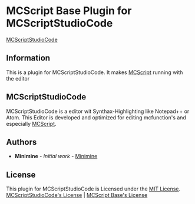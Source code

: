 # MCScript Base Plugin for MCScriptStudioCode
[MCScriptStudioCode](https://github.com/miniminelp/mcscriptStudioCode)
## Information
This is a plugin for MCScriptStudioCode. It makes [MCScript](https://github.com/stevertus/mcscript) running with the editor

## MCScriptStudioCode
MCScriptStudioCode is a editor wit Synthax-Highlighting like Notepad++ or Atom. This Editor is developed and optimized for editing mcfunction's and especially [MCScript](https://github.com/stevertus/mcscript).

## Authors
 - **Minimine** - *Initial work* - [Minimine](https://github.com/MinimineLP)

## License
This plugin for MCScriptStudioCode is Licensed under the [MIT License](https://github.com/MinimineLP/mcscriptStudioCode/blob/master/plugins/mcscript_base/LICENSE).
<br/>
[MCScriptStudioCode's License](https://github.com/MinimineLP/mcscriptStudioCode/blob/master/LICENSE) | [MCScript Base's License](https://github.com/MinimineLP/mcscriptStudioCode/blob/master/plugins/mcscript_base/LICENSE)
